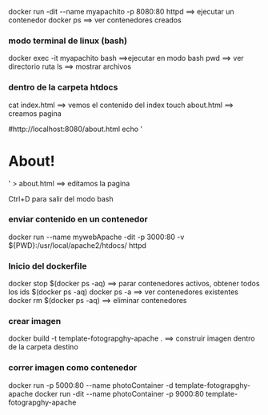 docker run -dit --name myapachito -p 8080:80 httpd ==> ejecutar un contenedor
docker ps ==> ver contenedores creados

### modo terminal de linux (bash)

docker exec -it myapachito bash ==>ejecutar en modo bash
pwd ==> ver directorio ruta
ls ==> mostrar archivos

### dentro de la carpeta htdocs

cat index.html ==> vemos el contenido del index
touch about.html ==> creamos pagina

#http://localhost:8080/about.html
echo '<html><body><h1>About!</h1></body></html>' > about.html ==> editamos la pagina

Ctrl+D para salir del modo bash

### enviar contenido en un contenedor

docker run --name mywebApache -dit -p 3000:80 -v ${PWD}:/usr/local/apache2/htdocs/ httpd

### Inicio del dockerfile

docker stop $(docker ps -aq) ==> parar contenedores activos, obtener todos los ids $(docker ps -aq)
docker ps -a ==> ver contenedores existentes
docker rm $(docker ps -aq) ==> eliminar contenedores

### crear imagen

docker build -t template-fotograpghy-apache . ==> construir imagen dentro de la carpeta destino

### correr imagen como contenedor

docker run -p 5000:80 --name photoContainer -d template-fotograpghy-apache
docker run -dit --name photoContainer -p 9000:80 template-fotograpghy-apache
